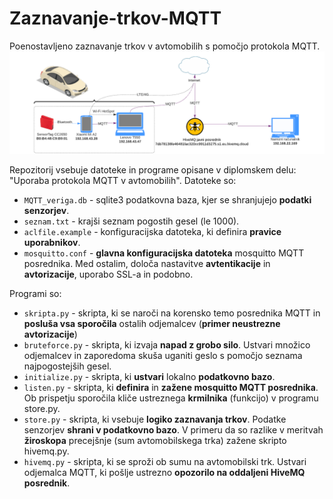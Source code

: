 # Zaznavanje-trkov-MQTT
Poenostavljeno zaznavanje trkov v avtomobilih s pomočjo protokola MQTT.
![](omrezjedip.png)

Repozitorij vsebuje datoteke in programe opisane v diplomskem delu: "Uporaba protokola MQTT v avtomobilih".
Datoteke so:
* ```MQTT_veriga.db``` - sqlite3 podatkovna baza, kjer se shranjujejo **podatki senzorjev**.
* ```seznam.txt``` - krajši seznam pogostih gesel (le 1000).
* ```aclfile.example``` - konfiguracijska datoteka, ki definira **pravice uporabnikov**.
* ```mosquitto.conf``` - **glavna konfiguracijska datoteka** mosquitto MQTT posrednika. Med ostalim, določa nastavitve **avtentikacije** in **avtorizacije**, uporabo SSL-a in podobno.

Programi so:
* ```skripta.py``` - skripta, ki se naroči na korensko temo posrednika MQTT in **posluša vsa sporočila** ostalih odjemalcev (**primer neustrezne avtorizacije**)
* ```bruteforce.py``` - skripta, ki izvaja **napad z grobo silo**. Ustvari množico odjemalcev in zaporedoma skuša uganiti geslo s pomočjo seznama najpogostejših gesel.
* ```initialize.py``` - skripta, ki **ustvari** lokalno **podatkovno bazo**.
* ```listen.py``` - skripta, ki **definira** in **zažene mosquitto MQTT posrednika**. Ob prispetju sporočila kliče ustreznega **krmilnika** (funkcijo) v programu store.py.
* ```store.py``` - skripta, ki vsebuje **logiko zaznavanja trkov**. Podatke senzorjev **shrani v podatkovno bazo**. V primeru da so razlike v meritvah **žiroskopa** precejšnje (sum avtomobilskega trka) zažene skripto hivemq.py. 
* ```hivemq.py``` - skripta, ki se sproži ob sumu na avtomobilski trk. Ustvari odjemalca MQTT, ki pošlje ustrezno **opozorilo na oddaljeni HiveMQ posrednik**. 




